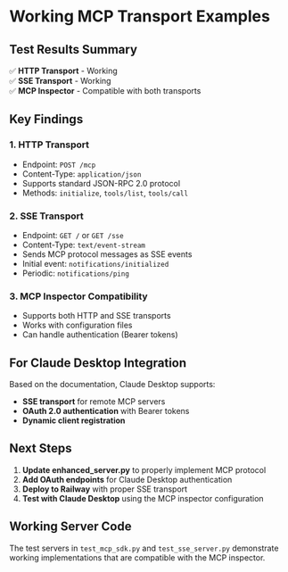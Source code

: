 # Working MCP Transport Examples

## Test Results Summary

✅ **HTTP Transport** - Working  
✅ **SSE Transport** - Working  
✅ **MCP Inspector** - Compatible with both transports  

## Key Findings

### 1. HTTP Transport
- Endpoint: `POST /mcp`
- Content-Type: `application/json`
- Supports standard JSON-RPC 2.0 protocol
- Methods: `initialize`, `tools/list`, `tools/call`

### 2. SSE Transport
- Endpoint: `GET /` or `GET /sse`
- Content-Type: `text/event-stream`
- Sends MCP protocol messages as SSE events
- Initial event: `notifications/initialized`
- Periodic: `notifications/ping`

### 3. MCP Inspector Compatibility
- Supports both HTTP and SSE transports
- Works with configuration files
- Can handle authentication (Bearer tokens)

## For Claude Desktop Integration

Based on the documentation, Claude Desktop supports:
- **SSE transport** for remote MCP servers
- **OAuth 2.0 authentication** with Bearer tokens
- **Dynamic client registration**

## Next Steps

1. **Update enhanced_server.py** to properly implement MCP protocol
2. **Add OAuth endpoints** for Claude Desktop authentication
3. **Deploy to Railway** with proper SSE transport
4. **Test with Claude Desktop** using the MCP inspector configuration

## Working Server Code

The test servers in `test_mcp_sdk.py` and `test_sse_server.py` demonstrate working implementations that are compatible with the MCP inspector.